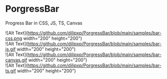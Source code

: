 # PorgressBar
 Progress Bar in CSS, JS, TS, Canvas


 [commnet]: <> (<img src="https://github.com/dilipxp/PorgressBar/blob/main/samples/bar-css.png" width="200" height="200"/>)


![Alt Text](https://github.com/dilipxp/PorgressBar/blob/main/samples/bar-css.png width="200" height="200")  
![Alt Text](https://github.com/dilipxp/PorgressBar/blob/main/samples/bar-js.gif width="200" height="200")  
![Alt Text](https://github.com/dilipxp/PorgressBar/blob/main/samples/bar-canvas.gif width="200" height="200")  
![Alt Text](https://github.com/dilipxp/PorgressBar/blob/main/samples/bar-ts.gif width="200" height="200")  
